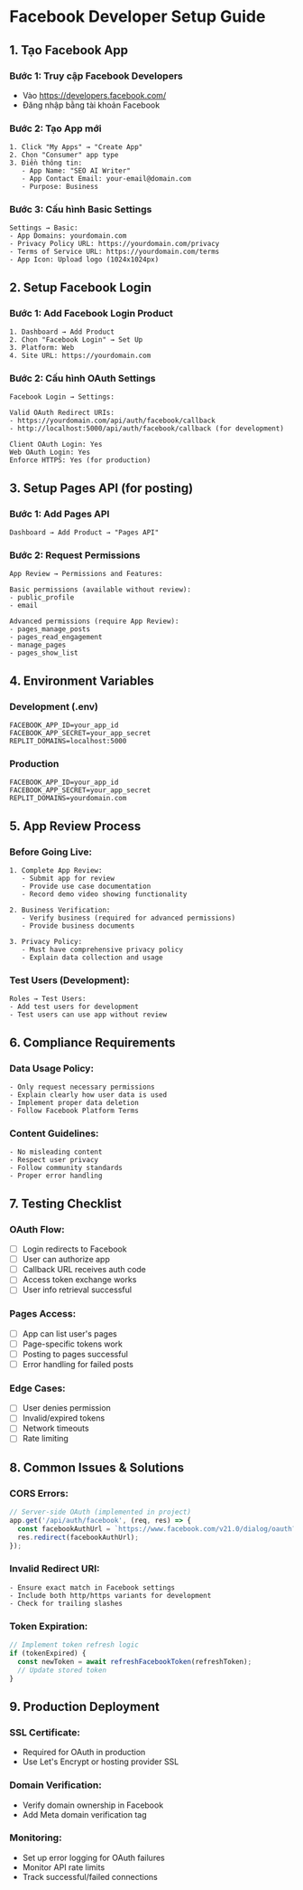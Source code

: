 # Facebook Developer Setup Guide

## 1. Tạo Facebook App

### Bước 1: Truy cập Facebook Developers
- Vào https://developers.facebook.com/
- Đăng nhập bằng tài khoản Facebook

### Bước 2: Tạo App mới
```
1. Click "My Apps" → "Create App"
2. Chọn "Consumer" app type
3. Điền thông tin:
   - App Name: "SEO AI Writer"
   - App Contact Email: your-email@domain.com
   - Purpose: Business
```

### Bước 3: Cấu hình Basic Settings
```
Settings → Basic:
- App Domains: yourdomain.com
- Privacy Policy URL: https://yourdomain.com/privacy
- Terms of Service URL: https://yourdomain.com/terms
- App Icon: Upload logo (1024x1024px)
```

## 2. Setup Facebook Login

### Bước 1: Add Facebook Login Product
```
1. Dashboard → Add Product
2. Chọn "Facebook Login" → Set Up
3. Platform: Web
4. Site URL: https://yourdomain.com
```

### Bước 2: Cấu hình OAuth Settings
```
Facebook Login → Settings:

Valid OAuth Redirect URIs:
- https://yourdomain.com/api/auth/facebook/callback
- http://localhost:5000/api/auth/facebook/callback (for development)

Client OAuth Login: Yes
Web OAuth Login: Yes
Enforce HTTPS: Yes (for production)
```

## 3. Setup Pages API (for posting)

### Bước 1: Add Pages API
```
Dashboard → Add Product → "Pages API"
```

### Bước 2: Request Permissions
```
App Review → Permissions and Features:

Basic permissions (available without review):
- public_profile
- email

Advanced permissions (require App Review):
- pages_manage_posts
- pages_read_engagement  
- manage_pages
- pages_show_list
```

## 4. Environment Variables

### Development (.env)
```
FACEBOOK_APP_ID=your_app_id
FACEBOOK_APP_SECRET=your_app_secret
REPLIT_DOMAINS=localhost:5000
```

### Production
```
FACEBOOK_APP_ID=your_app_id
FACEBOOK_APP_SECRET=your_app_secret  
REPLIT_DOMAINS=yourdomain.com
```

## 5. App Review Process

### Before Going Live:
```
1. Complete App Review:
   - Submit app for review
   - Provide use case documentation
   - Record demo video showing functionality

2. Business Verification:
   - Verify business (required for advanced permissions)
   - Provide business documents

3. Privacy Policy:
   - Must have comprehensive privacy policy
   - Explain data collection and usage
```

### Test Users (Development):
```
Roles → Test Users:
- Add test users for development
- Test users can use app without review
```

## 6. Compliance Requirements

### Data Usage Policy:
```
- Only request necessary permissions
- Explain clearly how user data is used
- Implement proper data deletion
- Follow Facebook Platform Terms
```

### Content Guidelines:
```
- No misleading content
- Respect user privacy
- Follow community standards
- Proper error handling
```

## 7. Testing Checklist

### OAuth Flow:
- [ ] Login redirects to Facebook
- [ ] User can authorize app
- [ ] Callback URL receives auth code
- [ ] Access token exchange works
- [ ] User info retrieval successful

### Pages Access:
- [ ] App can list user's pages
- [ ] Page-specific tokens work
- [ ] Posting to pages successful
- [ ] Error handling for failed posts

### Edge Cases:
- [ ] User denies permission
- [ ] Invalid/expired tokens
- [ ] Network timeouts
- [ ] Rate limiting

## 8. Common Issues & Solutions

### CORS Errors:
```javascript
// Server-side OAuth (implemented in project)
app.get('/api/auth/facebook', (req, res) => {
  const facebookAuthUrl = `https://www.facebook.com/v21.0/dialog/oauth?...`;
  res.redirect(facebookAuthUrl);
});
```

### Invalid Redirect URI:
```
- Ensure exact match in Facebook settings
- Include both http/https variants for development
- Check for trailing slashes
```

### Token Expiration:
```javascript
// Implement token refresh logic
if (tokenExpired) {
  const newToken = await refreshFacebookToken(refreshToken);
  // Update stored token
}
```

## 9. Production Deployment

### SSL Certificate:
- Required for OAuth in production
- Use Let's Encrypt or hosting provider SSL

### Domain Verification:
- Verify domain ownership in Facebook
- Add Meta domain verification tag

### Monitoring:
- Set up error logging for OAuth failures
- Monitor API rate limits
- Track successful/failed connections